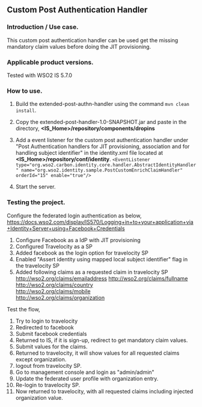 ## Custom Post Authentication Handler

### Introduction / Use case.
This custom post authentication handler can be used get the missing mandatory claim values before doing the JIT 
provisioning. 

### Applicable product versions.
Tested with WSO2 IS 5.7.0

### How to use.
1. Build the extended-post-authn-handler using the command `mvn clean install`.
2. Copy the extended-post-handler-1.0-SNAPSHOT.jar and paste in the directory, 
**<IS_Home>/repository/components/dropins**
3. Add a event listener for the custom post authentication handler under 
"Post Authentication handlers for JIT provisioning, association and for handling subject identifier"
in the identity.xml file located at **<IS_Home>/repository/conf/identity**. 
`<EventListener type="org.wso2.carbon.identity.core.handler.AbstractIdentityHandler" name="org.wso2.identity.sample.PostCustomEnrichClaimHandler" orderId="15" enable="true"/>	`

4.  Start the server.


 ### Testing the project.
Configure the federated login authentication as below, 
https://docs.wso2.com/display/IS570/Logging+in+to+your+application+via+Identity+Server+using+Facebook+Credentials
1. Configure Facebook as a IdP with JIT provisioning
2. Configured Travelocity as a SP
3. Added facebook as the login option for travelocity SP
4. Enabled "Assert identity using mapped local subject identifier" flag in the travelocity SP
5. Added following claims as a requested claim in travelocity SP
    http://wso2.org/claims/emailaddress	
    http://wso2.org/claims/fullname
    http://wso2.org/claims/country	
    http://wso2.org/claims/mobile	
    http://wso2.org/claims/organization	

Test the flow,
1. Try to login to travelocity
2. Redirected to facebook
3. Submit facebook credentials
4. Returned to IS, if it is sign-up, redirect to get mandatory claim values. 
5. Submit values for the claims.
5. Returned to travelocity, it will show values for all requested claims except organization. 
6. logout from travelocity SP. 
7. Go to management console and login as "admin/admin"
8. Update the federated user profile with organization entry. 
9. Re-login to travelocity SP.
10. Now returned to travelocity, with all requested claims including injected organization value. 
